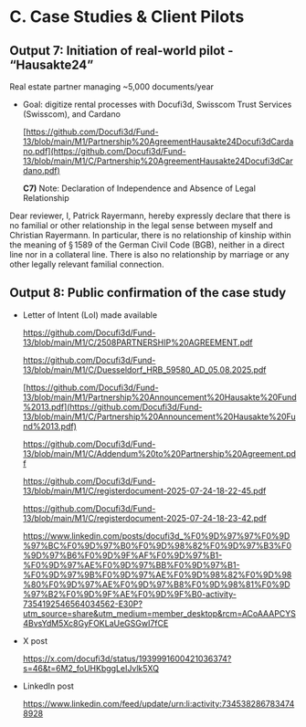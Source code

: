 # C. Case Studies & Client Pilots

## Output 7: Initiation of real-world pilot - “Hausakte24”

Real estate partner managing ~5,000 documents/year

- Goal: digitize rental processes with Docufi3d, Swisscom Trust Services (Swisscom), and Cardano

  [https://github.com/Docufi3d/Fund-13/blob/main/M1/Partnership%20AgreementHausakte24Docufi3dCardano.pdf](https://github.com/Docufi3d/Fund-13/blob/main/M1/C/Partnership%20AgreementHausakte24Docufi3dCardano.pdf)

  **C7)** Note: Declaration of Independence and Absence of Legal Relationship                               

Dear reviewer, I, Patrick Rayermann, hereby expressly declare that there is no familial or other relationship in the legal sense between myself and Christian Rayermann. In particular, there is no relationship of kinship within the meaning of § 1589 of the German Civil Code (BGB), neither in a direct line nor in a collateral line. There is also no relationship by marriage or any other legally relevant familial connection.

## Output 8: Public confirmation of the case study

- Letter of Intent (LoI) made available

  https://github.com/Docufi3d/Fund-13/blob/main/M1/C/2508PARTNERSHIP%20AGREEMENT.pdf
  
  https://github.com/Docufi3d/Fund-13/blob/main/M1/C/Duesseldorf_HRB_59580_AD_05.08.2025.pdf

  [https://github.com/Docufi3d/Fund-13/blob/main/M1/Partnership%20Announcement%20Hausakte%20Fund%2013.pdf](https://github.com/Docufi3d/Fund-13/blob/main/M1/C/Partnership%20Announcement%20Hausakte%20Fund%2013.pdf)
  
  https://github.com/Docufi3d/Fund-13/blob/main/M1/C/Addendum%20to%20Partnership%20Agreement.pdf
  
  https://github.com/Docufi3d/Fund-13/blob/main/M1/C/registerdocument-2025-07-24-18-22-45.pdf
  
  https://github.com/Docufi3d/Fund-13/blob/main/M1/C/registerdocument-2025-07-24-18-23-42.pdf
  
  https://www.linkedin.com/posts/docufi3d_%F0%9D%97%97%F0%9D%97%BC%F0%9D%97%B0%F0%9D%98%82%F0%9D%97%B3%F0%9D%97%B6%F0%9D%9F%AF%F0%9D%97%B1-%F0%9D%97%AE%F0%9D%97%BB%F0%9D%97%B1-%F0%9D%97%9B%F0%9D%97%AE%F0%9D%98%82%F0%9D%98%80%F0%9D%97%AE%F0%9D%97%B8%F0%9D%98%81%F0%9D%97%B2%F0%9D%9F%AE%F0%9D%9F%B0-activity-7354192546564034562-E30P?utm_source=share&utm_medium=member_desktop&rcm=ACoAAAPCYS4BvsYdM5Xc8GyFOKLaUeGSGwI7fCE

- X post

  https://x.com/docufi3d/status/1939991600421036374?s=46&t=6M2_foUHKbggLeIJvlk5XQ

- LinkedIn post

  https://www.linkedin.com/feed/update/urn:li:activity:7345382867834748928

